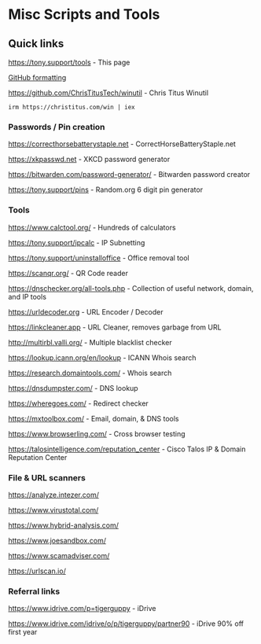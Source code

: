 # Misc Scripts and Tools
## Quick links
https://tony.support/tools - This page

[GitHub formatting](https://docs.github.com/en/get-started/writing-on-github/getting-started-with-writing-and-formatting-on-github/basic-writing-and-formatting-syntax/)

https://github.com/ChrisTitusTech/winutil - Chris Titus Winutil

    irm https://christitus.com/win | iex
  
### Passwords / Pin creation

https://correcthorsebatterystaple.net - CorrectHorseBatteryStaple.net

https://xkpasswd.net - XKCD password generator

https://bitwarden.com/password-generator/ - Bitwarden password creator

https://tony.support/pins - Random.org 6 digit pin generator

### Tools

https://www.calctool.org/ - Hundreds of calculators

https://tony.support/ipcalc - IP Subnetting

https://tony.support/uninstalloffice - Office removal tool

https://scanqr.org/ - QR Code reader

https://dnschecker.org/all-tools.php - Collection of useful network, domain, and IP tools

https://urldecoder.org - URL Encoder / Decoder

https://linkcleaner.app - URL Cleaner, removes garbage from URL

http://multirbl.valli.org/ - Multiple blacklist checker

https://lookup.icann.org/en/lookup - ICANN Whois search

https://research.domaintools.com/ - Whois search

https://dnsdumpster.com/ - DNS lookup

https://wheregoes.com/ - Redirect checker

https://mxtoolbox.com/ - Email, domain, & DNS tools

https://www.browserling.com/ - Cross browser testing

https://talosintelligence.com/reputation_center - Cisco Talos IP & Domain Reputation Center

### File & URL scanners

https://analyze.intezer.com/

https://www.virustotal.com/

https://www.hybrid-analysis.com/

https://www.joesandbox.com/

https://www.scamadviser.com/

https://urlscan.io/

### Referral links

https://www.idrive.com/p=tigerguppy - iDrive

https://www.idrive.com/idrive/o/p/tigerguppy/partner90 - iDrive 90% off first year
